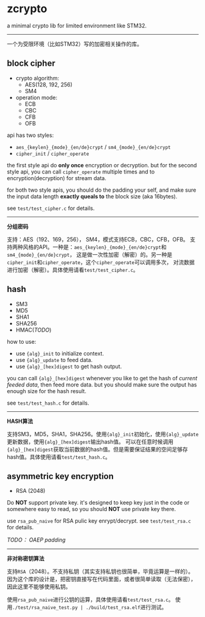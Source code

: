 # zcrypto
a minimal crypto lib for limited environment like STM32.

---
一个为受限环境（比如STM32）写的加密相关操作的库。

## block cipher
* crypto algorithm:
    * AES(128, 192, 256)
    * SM4
* operation mode:
    * ECB
    * CBC
    * CFB
    * OFB

api has two styles:
* `aes_{keylen}_{mode}_{en/de}crypt` / `sm4_{mode}_{en/de}crypt`
* `cipher_init` / `cipher_operate`

the first style api do **only once** encryption or decryption. but for the second style api,
you can call `cipher_operate` multiple times and to encryption(decryption) for stream data.

for both two style apis, you should do the padding your self, and make sure the input data length
**exactly queals to** the block size (aka 16bytes).

see `test/test_cipher.c` for details.

---
**分组密码**

支持：AES（192、169，256）， SM4，模式支持ECB，CBC，CFB，OFB。
支持两种风格的API。一种是：`aes_{keylen}_{mode}_{en/de}crypt`和`sm4_{mode}_{en/de}crypt`，
这是做一次性加密（解密）的。另一种是`cipher_init`和`cipher_operate`，这个`cipher_operate`可以调用多次，
对流数据进行加密（解密）。具体使用请看`test/test_cipher.c`。

## hash
* SM3
* MD5
* SHA1
* SHA256
* HMAC(*TODO*)

how to use:
* use `{alg}_init` to initialize context.
* use `{alg}_update` to feed data.
* use `{alg}_[hex]digest` to get hash output.

you can call `{alg}_[hex]digest` whenever you like to get the hash of *current feeded data*,
then feed more data. but you should make sure the output has enough size for the hash result.

see `test/test_hash.c` for details.

---
**HASH算法**

支持SM3，MD5，SHA1，SHA256。使用`{alg}_init`初始化，使用`{alg}_update`更新数据，使用`{alg}_[hex]digest`输出hash值。
可以在任意时候调用`{alg}_[hex]digest`获取当前数据的hash值。但是需要保证结果的空间足够存hash值。具体使用请看`test/test_hash.c`。

## asymmetric key encryption

* RSA (2048)

Do **NOT** support private key. it's designed to keep key just in the code or somewhere easy to read, so you should **NOT** use private key there.

use `rsa_pub_naive` for RSA pulic key enrypt/decrypt. see `test/test_rsa.c` for details.

*TODO： OAEP padding*

---
**非对称密钥算法**

支持`RSA`（2048）。不支持私钥（其实支持私钥也很简单，毕竟运算是一样的）。
因为这个库的设计是，把密钥直接写在代码里面，或者很简单读取（无法保密），因此这里不能够使用私钥。

使用`rsa_pub_naive`进行公钥的运算，具体使用请看`test/test_rsa.c`。
使用`./test/rsa_naive_test.py | ./build/test_rsa.elf`进行测试。

